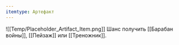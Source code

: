```yaml
---
itemtype: Артефакт
---
```

![[Temp/Placeholder_Artifact_Item.png]]
Шанс получить 
[[Барабан войны]], 
[[Пейзаж]] или 
[[Треножник]].
